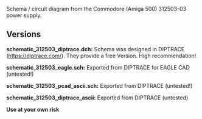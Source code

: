 Schema / circuit diagram from the Commodore (Amiga 500) 312503-03 power supply.

## Versions

**schematic_312503_diptrace.dch:** Schema was designed in DIPTRACE (https://diptrace.com/). They provide a free Version. High recommendation!

**schematic_312503_eagle.sch:** Exported from DIPTRACE for EAGLE CAD (untested!)

**schematic_312503_pcad_ascii.sch:** Exported from DIPTRACE (untested!)

**schematic_312503_diptrace_ascii:** Exported from DIPTRACE (untested)


**Use at your own risk**
